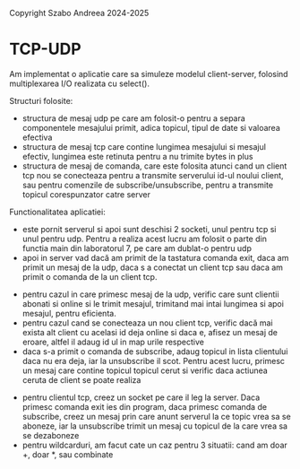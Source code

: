 Copyright Szabo Andreea 2024-2025

# TCP-UDP


Am implementat o aplicatie care sa simuleze modelul client-server, folosind multiplexarea I/O realizata cu select().

Structuri folosite:
- structura de mesaj udp pe care am folosit-o pentru a separa componentele mesajului primit, adica topicul, tipul de date si valoarea efectiva
- structura de mesaj tcp care contine lungimea mesajului si mesajul efectiv, lungimea este retinuta pentru a nu trimite bytes in plus
- structura de mesaj de comanda, care este folosita atunci cand un client tcp nou se conecteaza pentru a transmite serverului id-ul noului client, sau pentru comenzile de subscribe/unsubscribe, pentru a transmite topicul corespunzator catre server


Functionalitatea aplicatiei:
- este pornit serverul si apoi sunt deschisi 2 socketi, unul pentru tcp si unul pentru udp. Pentru a realiza acest lucru am folosit o parte din functia main din laboratorul 7, pe care am dublat-o pentru udp
- apoi in server vad dacă am primit de la tastatura comanda exit, daca am primit un mesaj de la udp, daca s a conectat un client tcp sau daca am primit o comanda de la un client tcp.
* pentru cazul in care primesc mesaj de la udp, verific care sunt clientii abonati si online si le trimit mesajul, trimitand mai intai lungimea si apoi mesajul, pentru eficienta.
* pentru cazul cand se conecteaza un nou client tcp, verific dacă mai exista alt client cu acelasi id deja online si daca e, afisez un mesaj de eroare, altfel il adaug id ul in map urile respective
* daca s-a primit o comanda de subscribe, adaug topicul in lista clientului daca nu era deja, iar la unsubscribe il scot. Pentru acest lucru, primesc un mesaj care contine topicul topicul cerut si verific daca actiunea ceruta de client se poate realiza
- pentru clientul tcp, creez un socket pe care il leg la server. Daca primesc comanda exit ies din program, daca primesc comanda de subscribe, creez un mesaj prin care anunt serverul la ce topic vrea sa se aboneze, iar la unsubscribe trimit un mesaj cu topicul de la care vrea sa se dezaboneze
- pentru wildcarduri, am facut cate un caz pentru 3 situatii: cand am doar +, doar *, sau combinate
